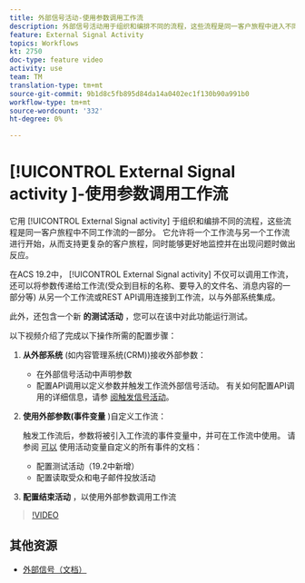 ```yaml
---
title: 外部信号活动-使用参数调用工作流
description: 外部信号活动用于组织和编排不同的流程，这些流程是同一客户旅程中进入不同工作流的一部分。 它允许将一个工作流与另一个工作流进行开始，从而支持更复杂的客户旅程，同时能够更好地监控并在出现问题时做出反应。
feature: External Signal Activity
topics: Workflows
kt: 2750
doc-type: feature video
activity: use
team: TM
translation-type: tm+mt
source-git-commit: 9b1d8c5fb895d84da14a0402ec1f130b90a991b0
workflow-type: tm+mt
source-wordcount: '332'
ht-degree: 0%

---
```



# [!UICONTROL External Signal activity ]-使用参数调用工作流

它用 [!UICONTROL External Signal activity] 于组织和编排不同的流程，这些流程是同一客户旅程中不同工作流的一部分。 它允许将一个工作流与另一个工作流进行开始，从而支持更复杂的客户旅程，同时能够更好地监控并在出现问题时做出反应。

在ACS 19.2中， [!UICONTROL External Signal activity] 不仅可以调用工作流，还可以将参数传递给工作流(受众到目标的名称、要导入的文件名、消息内容的一部分等) 从另一个工作流或REST API调用连接到工作流，以与外部系统集成。

此外，还包含一个新 **的测试活动** ，您可以在该中对此功能运行测试。

以下视频介绍了完成以下操作所需的配置步骤：

1. **从外部系统** (如内容管理系统(CRM))接收外部参数：

   * 在外部信号活动中声明参数
   * 配置API调用以定义参数并触发工作流外部信号活动。 有关如何配置API调用的详细信息，请参 [阅触发信号活动](https://docs.campaign.adobe.com/doc/standard/en/api/ACS_API.html#triggering-a-signal-activity)。

1. **使用外部参数(事件变量** )自定义工作流：

   触发工作流后，参数将被引入工作流的事件变量中，并可在工作流中使用。 请参阅 [可以](https://helpx.adobe.com/campaign/standard/automating/using/calling-a-workflow-with-external-parameters.html) 使用活动变量自定义的所有事件的文档：

   * 配置测试活动（19.2中新增）
   * 配置读取受众和电子邮件投放活动

1. **配置结束活动** ，以使用外部参数调用工作流

>[!VIDEO](https://video.tv.adobe.com/v/27249/?quality=12)

## 其他资源

* [外部信号（文档）](https://docs.adobe.com/content/help/en/campaign-standard/using/managing-processes-and-data/data-management-activities/external-api.html)
